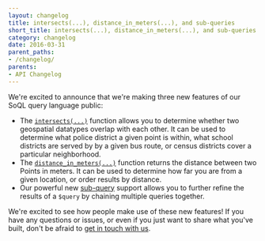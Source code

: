 ```yaml
---
layout: changelog
title: intersects(...), distance_in_meters(...), and sub-queries 
short_title: intersects(...), distance_in_meters(...), and sub-queries 
category: changelog
date: 2016-03-31
parent_paths: 
- /changelog/
parents: 
- API Changelog
---
```


We're excited to announce that we're making three new features of our SoQL query language public:

- The [`intersects(...)`](/docs/functions/intersects.html) function allows you to determine whether two geospatial datatypes overlap with each other. It can be used to determine what police district a given point is within, what school districts are served by by a given bus route, or census districts cover a particular neighborhood.
- The [`distance_in_meters(...)`](/docs/functions/distance_in_meters.html) function returns the distance between two Points in meters. It can be used to determine how far you are from a given location, or order results by distance.
- Our powerful new [sub-query](/docs/queries/query.html#sub-queries) support allows you to further refine the results of a `$query` by chaining multiple queries together.

We're excited to see how people make use of these new features! If you have any questions or issues, or even if you just want to share what you've built, don't be afraid to [get in touch with us](/support.html).


